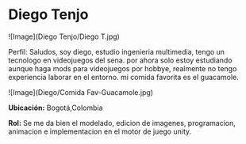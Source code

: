 <h1>Diego Tenjo</h1>

![Image](Diego Tenjo/Diego T.jpg)

<p>Perfil:
Saludos, soy diego, estudio ingenieria multimedia, tengo un tecnologo en videojuegos del sena. por ahora solo estoy estudiando aunque haga mods para videojuegos por hobbye, realmente no tengo experiencia laborar en el entorno. mi comida favorita es el guacamole.</p>

 ![Image](Diego/Comida Fav-Guacamole.jpg)

<p><b>Ubicación:</b> Bogotá,Colombia</p>

<p><b>Rol:</b> Se me da bien el modelado, edicion de imagenes, programacion, animacion e implementacion en el motor de juego unity.</p>